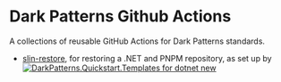 # Dark Patterns Github Actions

A collections of reusable GitHub Actions for Dark Patterns standards.

* [slin-restore](./sln-restore), for restoring a .NET and PNPM repository, as
  set up by [![DarkPatterns.Quickstart.Templates for `dotnet new`](https://img.shields.io/nuget/v/DarkPatterns.Quickstart.Templates)](https://www.nuget.org/packages/DarkPatterns.Quickstart.Templates)